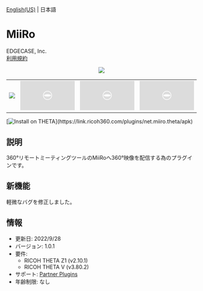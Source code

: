 [English(US)](README.md) | 日本語

# MiiRo

EDGECASE, Inc.  
[利用規約](https://www.edgecase.jp/products/miiro/plug-in_terms_of_use)

<div align="center"><img src="./1.png"><table><tr><td><img src="./2.png"></td><td><img src="./3.png"></td><td><img src="./4.png"></td><td><img src="./5.png"></td></tr></table></div>

[![Install on THETA](https://assets.ricoh360.com/image/upload/v1/front/theta/install-button.svg?)](https://link.ricoh360.com/plugins/net.miiro.theta/apk)

## 説明

<div id="plugin-description">

360°リモートミーティングツールのMiiRoへ360°映像を配信する為のプラグインです。

</div>

## 新機能

<div id="plugin-whats-new">

軽微なバグを修正しました。

</div>

## 情報

- 更新日: 2022/9/28
- バージョン: 1.0.1
- 要件:
  - RICOH THETA Z1 (v2.10.1)
  - RICOH THETA V (v3.80.2)
- サポート: [Partner Plugins](https://www.edgecase.jp/products/miiro/plug-in_en)
- 年齢制限: なし

